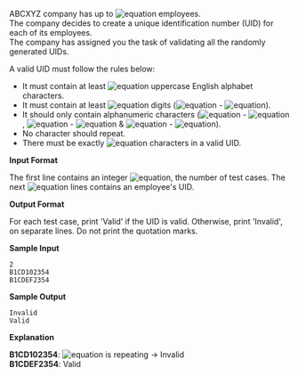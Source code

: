 ABCXYZ company has up to ![equation](http://latex.codecogs.com/svg.latex?\inline&space;100) employees. <br>
The company decides to create a unique identification number (UID) for each of its employees. <br>
The company has assigned you the task of validating all the randomly generated UIDs.

A valid UID must follow the rules below:

* It must contain at least ![equation](http://latex.codecogs.com/svg.latex?\inline&space;2) uppercase English alphabet characters.
* It must contain at least ![equation](http://latex.codecogs.com/svg.latex?\inline&space;3) digits (![equation](http://latex.codecogs.com/svg.latex?\inline&space;0) - ![equation](http://latex.codecogs.com/svg.latex?\inline&space;9)).
* It should only contain alphanumeric characters (![equation](http://latex.codecogs.com/svg.latex?\inline&space;a) - ![equation](http://latex.codecogs.com/svg.latex?\inline&space;z), ![equation](http://latex.codecogs.com/svg.latex?\inline&space;A) - ![equation](http://latex.codecogs.com/svg.latex?\inline&space;Z) & ![equation](http://latex.codecogs.com/svg.latex?\inline&space;0) - ![equation](http://latex.codecogs.com/svg.latex?\inline&space;9)).
* No character should repeat.
* There must be exactly ![equation](http://latex.codecogs.com/svg.latex?\inline&space;10) characters in a valid UID.

__Input Format__

The first line contains an integer ![equation](http://latex.codecogs.com/svg.latex?\inline&space;T), the number of test cases. 
The next ![equation](http://latex.codecogs.com/svg.latex?\inline&space;T) lines contains an employee's UID.

__Output Format__

For each test case, print 'Valid' if the UID is valid. Otherwise, print 'Invalid', on separate lines. Do not print the quotation marks.

__Sample Input__
```commandline
2
B1CD102354
B1CDEF2354
```
__Sample Output__
```commandline
Invalid
Valid
```
__Explanation__

__B1CD102354__: ![equation](http://latex.codecogs.com/svg.latex?\inline&space;1) is repeating → Invalid <br>
__B1CDEF2354__: Valid
